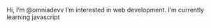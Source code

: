 Hi, I’m @omniadevv
I’m interested in web development.
I’m currently learning javascript

<!---
omniadevv/omniadevv is a ✨ special ✨ repository because its `README.md` (this file) appears on your GitHub profile.
You can click the Preview link to take a look at your changes.
--->
